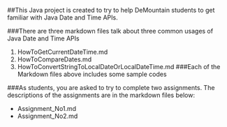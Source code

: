 ##This Java project is created to try to help DeMountain students to get familiar with Java Date and Time APIs. 

###There are three markdown files talk about three common usages of Java Date and Time APIs
1. HowToGetCurrentDateTime.md
2. HowToCompareDates.md
3. HowToConvertStringToLocalDateOrLocalDateTime.md
###Each of the Markdown files above includes some sample codes

###As students, you are asked to try to complete two assignments. The descriptions of the assignments are in the markdown files below:
+ Assignment_No1.md
+ Assignment_No2.md





